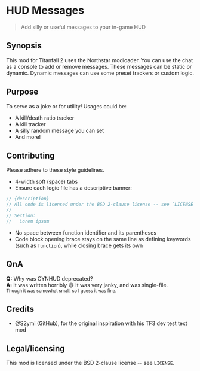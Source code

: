 # HUD Messages
> Add silly or useful messages to your in-game HUD

## Synopsis
This mod for Titanfall 2 uses the Northstar modloader.
You can use the chat as a console to add or remove messages.
These messages can be static or dynamic.
Dynamic messages can use some preset trackers or custom logic.

## Purpose
To serve as a joke or for utility!
Usages could be:
- A kill/death ratio tracker
- A kill tracker
- A silly random message you can set
- And more!

## Contributing
Please adhere to these style guidelines.
- 4-width soft (space) tabs
- Ensure each logic file has a descriptive banner:
```cpp
// {description}
// All code is licensed under the BSD 2-clause license -- see `LICENSE`
//
// Section:
//   Lorem ipsum
```
- No space between function identifier and its parentheses
- Code block opening brace stays on the same line as defining keywords (such as `function`), while closing brace gets its own

## QnA
**Q:** Why was CYNHUD deprecated?  
**A:** It was written horribly 😅 It was very janky, and was single-file.  
<sub>Though it was somewhat small, so I guess it was fine.<sub>

## Credits
- @S2ymi (GitHub), for the original inspiration with his TF3 dev test text mod

## Legal/licensing
This mod is licensed under the BSD 2-clause license -- see `LICENSE`.